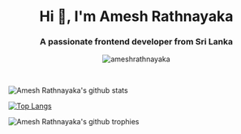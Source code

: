 <h1 align="center">Hi 👋, I'm Amesh Rathnayaka</h1>
<h3 align="center">A passionate frontend developer from Sri Lanka</h3>

<p align="center">
<img align="center" src="https://github-readme-streak-stats.herokuapp.com/?user=ameshrathnayaka&" alt="ameshrathnayaka" />
</p>

</br>

![Amesh Rathnayaka's github stats](https://github-readme-stats.vercel.app/api?username=ameshrathnayaka&show_icons=true&theme=radical&count_private=true)

[![Top Langs](https://github-readme-stats.vercel.app/api/top-langs/?username=ameshrathnayaka&layout=compact&langs_count=10)](https://github-readme-stats.vercel.app/api/top-langs/?username=ameshrathnayaka&layout=compact&langs_count=10)

![Amesh Rathnayaka's github trophies](https://github-profile-trophy.vercel.app/?username=ameshrathnayaka)
</br>
